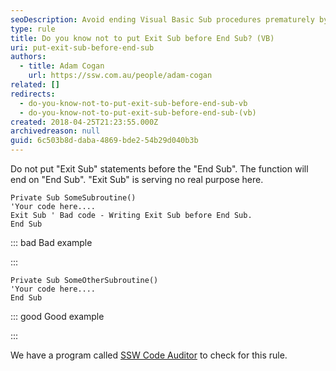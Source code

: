 ```yaml
---
seoDescription: Avoid ending Visual Basic Sub procedures prematurely by not placing "Exit Sub" statements before "End Sub". This unnecessary code can hinder program functionality.
type: rule
title: Do you know not to put Exit Sub before End Sub? (VB)
uri: put-exit-sub-before-end-sub
authors:
  - title: Adam Cogan
    url: https://ssw.com.au/people/adam-cogan
related: []
redirects:
  - do-you-know-not-to-put-exit-sub-before-end-sub-vb
  - do-you-know-not-to-put-exit-sub-before-end-sub-(vb)
created: 2018-04-25T21:23:55.000Z
archivedreason: null
guid: 6c503b8d-daba-4869-bde2-54b29d040b3b
---
```


Do not put "Exit Sub" statements before the "End Sub". The function will end on "End Sub". "Exit Sub" is serving no real purpose here.

<!--endintro-->

```vbnet
Private Sub SomeSubroutine()
'Your code here....
Exit Sub ' Bad code - Writing Exit Sub before End Sub.
End Sub
```

::: bad
Bad example

:::

```vbnet
Private Sub SomeOtherSubroutine()
'Your code here....
End Sub
```

::: good
Good example

:::

We have a program called [SSW Code Auditor](https://www.ssw.com.au/ssw/CodeAuditor/Rules.aspx#ExitSub) to check for this rule.
